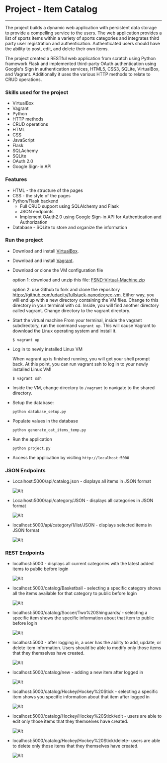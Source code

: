 # Project - Item Catalog
***

The project builds a dynamic web application with persistent data storage to provide a compelling service to the users. The web application provides a list of sports items within a variety of sports categories and integrates third party user registration and authentication. Authenticated users should have the ability to post, edit, and delete their own items. 

The project created a RESTful web application from scratch using Python framework Flask and implemented third-party OAuth authentication using Google's Sign in authentication services, HTML5, CSS3, SQLite, VirtualBox, and Vagrant. Additionally it uses the various HTTP methods to relate to CRUD operations.

### Skills used for the project

* VirtualBox
* Vagrant
* Python
* HTTP methods
* CRUD operations
* HTML
* CSS
* JavaScript
* Flask
* SQLAchemy
* SQLite
* OAuth 2.0
* Google Sign-in API

### Features
* HTML - the structure of the pages
* CSS - the style of the pages
* Python/Flask backend
   * Full CRUD support using SQLAlchemy and Flask
   * JSON endpoints
   * Implement OAuth2.0 using Google Sign-in API for Authentication and Authorization
* Database - SQLite to store and organize the information

### Run the project
* Download and install [VirtualBox](https://www.virtualbox.org/wiki/Download_Old_Builds_5_1).
* Download and install [Vagrant](https://www.vagrantup.com/downloads.html).
* Download or clone the VM configuration file
   
   option 1: download and unzip this file: [FSND-Virtual-Machine.zip](https://s3.amazonaws.com/video.udacity-data.com/topher/2018/April/5acfbfa3_fsnd-virtual-machine/fsnd-virtual-machine.zip) 
   
   option 2: use Github to fork and clone the repository https://github.com/udacity/fullstack-nanodegree-vm.
   Either way, you will end up with a new directory containing the VM files. Change to this directory in your terminal with cd. Inside, you will find another directory called vagrant. Change directory to the vagrant directory.
   
* Start the virtual machine
   From your terminal, inside the vagrant subdirectory, run the command `vagrant up`. This will cause Vagrant to download the Linux operating system and install it. 
   
   `$ vagrant up`
* Log in to newly installed Linux VM

   When vagrant up is finished running, you will get your shell prompt back. At this point, you can run vagrant ssh to log in to your newly installed Linux VM!
   
  `$ vagrant ssh`
* Inside the VM, change directory to `/vagrant` to navigate to the shared directory.
* Setup the database:

    `python database_setup.py`
* Populate values in the database

    `python generate_cat_items_temp.py`
* Run the application

    `python project.py`
* Access the application by visiting `http://localhost:5000`

### JSON Endpoints
* Localhost:5000/api/catalog.json - displays all items in JSON format

   ![Alt](/images/all_json.png "All items in JSON format")

* Localhost:5000/api/category/JSON - displays all categories in JSON format

   ![Alt](/images/cat_json.png "All categories in JSON format")

* localhost:5000/api/category/1/list/JSON - displays selected items in JSON format

   ![Alt](/images/item_json.png "Selected items in JSON format")


### REST Endpoints

* localhost:5000 - displays all current categories with the latest added items to public before login

   ![Alt](/images/home_login.png "Homepage before Login")
   
* localhost:5000/catalog/Basketball - selecting a specific category shows all the items available for that category to public before login

   ![Alt](/images/cat_items_login.png "Items in a specific category before Login")
   
* localhost:5000/catalog/Soccer/Two%20Shinguards/ - selecting a specific item shows the specific information about that item to public before login

   ![Alt](/images/item_info_login.png "Info for a specific Item before Login")
   
* localhost:5000 - after logging in, a user has the ability to add, update, or delete item information. Users should be able to modify only those items that they themselves have created.

   ![Alt](/images/home_logout.png "Homepage Logged in")
   
* localhost:5000/catalog/new - adding a new item after logged in

   ![Alt](/images/add_new_logout.png "Add New")
   
* localhost:5000/catalog/Hockey/Hockey%20Stick - selecting a specific item shows you specific information about that item after logged in

   ![Alt](/images/item_info_logout.png "Info for a specific item")
   
* localhost:5000/catalog/Hockey/Hockey%20Stick/edit - users are able to edit only those items that they themselves have created.

   ![Alt](/images/item_edit_logout.png "Edit Item")
   
* localhost:5000/catalog/Hockey/Hockey%20Stick/delete- users are able to delete only those items that they themselves have created.

   ![Alt](/images/item_delete_logout.png "Delete Item")
